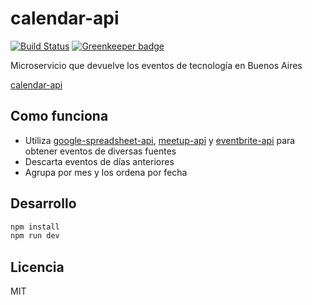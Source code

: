 # calendar-api

[![Build Status](https://travis-ci.org/meetupjs-ar/calendar-api.svg?branch=master)](https://travis-ci.org/meetupjs-ar/calendar-api) [![Greenkeeper badge](https://badges.greenkeeper.io/meetupjs-ar/calendar-api.svg)](https://greenkeeper.io/)

Microservicio que devuelve los eventos de tecnología en Buenos Aires

[calendar-api](http://calendar-api.now.sh/)

## Como funciona

-   Utiliza [google-spreadsheet-api](https://github.com/meetupjs-ar/google-spreadsheet-api), [meetup-api](https://github.com/meetupjs-ar/meetup-api) y [eventbrite-api](https://github.com/meetupjs-ar/eventbrite-api) para obtener eventos de diversas fuentes
-   Descarta eventos de días anteriores
-   Agrupa por mes y los ordena por fecha

## Desarrollo

```bash
npm install
npm run dev
```

## Licencia

MIT
